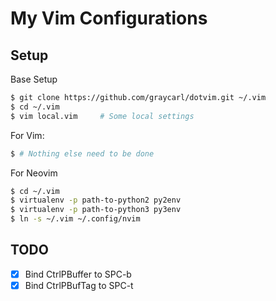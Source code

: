 # My Vim Configurations

## Setup

Base Setup

```bash
$ git clone https://github.com/graycarl/dotvim.git ~/.vim
$ cd ~/.vim
$ vim local.vim     # Some local settings
```

For Vim:

```bash
$ # Nothing else need to be done
```

For Neovim

```bash
$ cd ~/.vim
$ virtualenv -p path-to-python2 py2env
$ virtualenv -p path-to-python3 py3env
$ ln -s ~/.vim ~/.config/nvim
```

## TODO

- [x] Bind CtrlPBuffer to SPC-b
- [x] Bind CtrlPBufTag to SPC-t
